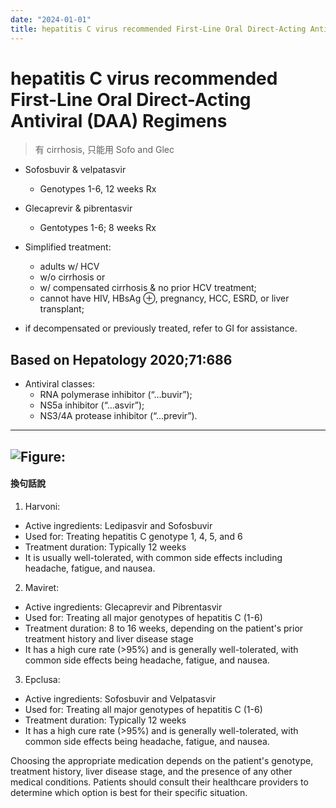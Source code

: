 ```yaml
---
date: "2024-01-01"
title: hepatitis C virus recommended First-Line Oral Direct-Acting Antiviral  DAA  Regimens
---
```



# hepatitis C virus recommended First-Line Oral Direct-Acting Antiviral (DAA) Regimens

> 有 cirrhosis, 只能用 Sofo and Glec

- Sofosbuvir & velpatasvir

  - Genotypes 1-6, 12 weeks Rx

- Glecaprevir & pibrentasvir

  - Gentotypes 1-6; 8 weeks Rx

- Simplified treatment:

  - adults w/ HCV
  - w/o cirrhosis or
  - w/ compensated cirrhosis & no prior HCV treatment;
  - cannot have HIV, HBsAg ⊕, pregnancy, HCC, ESRD, or liver transplant;

- if decompensated or previously treated, refer to GI for assistance.

## Based on Hepatology 2020;71:686

- Antiviral classes:
  - RNA polymerase inhibitor (“…buvir”);
  - NS5a inhibitor (“…asvir”);
  - NS3/4A protease inhibitor (“…previr”).

---
![Figure: ](https://i.imgur.com/eBA9L0Q.png)
---

#### 換句話說

1. Harvoni:

- Active ingredients: Ledipasvir and Sofosbuvir
- Used for: Treating hepatitis C genotype 1, 4, 5, and 6
- Treatment duration: Typically 12 weeks
- It is usually well-tolerated, with common side effects including headache, fatigue, and nausea.

2. Maviret:

- Active ingredients: Glecaprevir and Pibrentasvir
- Used for: Treating all major genotypes of hepatitis C (1-6)
- Treatment duration: 8 to 16 weeks, depending on the patient's prior treatment history and liver disease stage
- It has a high cure rate (>95%) and is generally well-tolerated, with common side effects being headache, fatigue, and nausea.

3. Epclusa:

- Active ingredients: Sofosbuvir and Velpatasvir
- Used for: Treating all major genotypes of hepatitis C (1-6)
- Treatment duration: Typically 12 weeks
- It has a high cure rate (>95%) and is generally well-tolerated, with common side effects being headache, fatigue, and nausea.

Choosing the appropriate medication depends on the patient's genotype, treatment history, liver disease stage, and the presence of any other medical conditions. Patients should consult their healthcare providers to determine which option is best for their specific situation.
